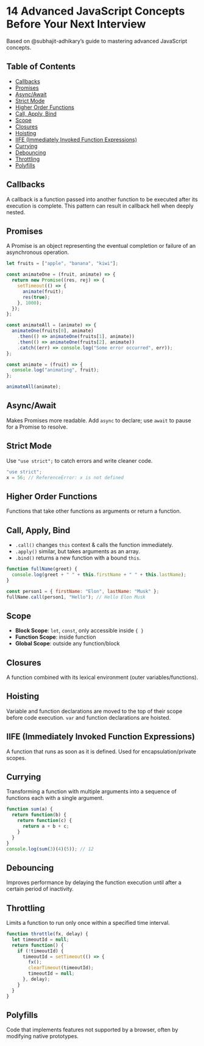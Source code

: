 # 14 Advanced JavaScript Concepts Before Your Next Interview

Based on @subhajit-adhikary’s guide to mastering advanced JavaScript concepts.

## Table of Contents

- [Callbacks](#callbacks)
- [Promises](#promises)
- [Async/Await](#asyncawait)
- [Strict Mode](#strict-mode)
- [Higher Order Functions](#higher-order-functions)
- [Call, Apply, Bind](#call-apply-bind)
- [Scope](#scope)
- [Closures](#closures)
- [Hoisting](#hoisting)
- [IIFE (Immediately Invoked Function Expressions)](#iife-immediately-invoked-function-expressions)
- [Currying](#currying)
- [Debouncing](#debouncing)
- [Throttling](#throttling)
- [Polyfills](#polyfills)

## Callbacks

A callback is a function passed into another function to be executed after its execution is complete. This pattern can result in callback hell when deeply nested.

## Promises

A Promise is an object representing the eventual completion or failure of an asynchronous operation.

```js
let fruits = ["apple", "banana", "kiwi"];

const animateOne = (fruit, animate) => {
  return new Promise((res, rej) => {
    setTimeout(() => {
      animate(fruit);
      res(true);
    }, 1000);
  });
};

const animateAll = (animate) => {
  animateOne(fruits[0], animate)
    .then(() => animateOne(fruits[1], animate))
    .then(() => animateOne(fruits[2], animate))
    .catch((err) => console.log("Some error occurred", err));
};

const animate = (fruit) => {
  console.log("animating", fruit);
};

animateAll(animate);
```

## Async/Await

Makes Promises more readable. Add `async` to declare; use `await` to pause for a Promise to resolve.

## Strict Mode

Use `"use strict";` to catch errors and write cleaner code.

```js
"use strict";
x = 56; // ReferenceError: x is not defined
```

## Higher Order Functions

Functions that take other functions as arguments or return a function.

## Call, Apply, Bind

- `.call()` changes `this` context & calls the function immediately.
- `.apply()` similar, but takes arguments as an array.
- `.bind()` returns a new function with a bound `this`.

```js
function fullName(greet) {
  console.log(greet + " " + this.firstName + " " + this.lastName);
}

const person1 = { firstName: "Elon", lastName: "Musk" };
fullName.call(person1, "Hello"); // Hello Elon Musk
```

## Scope

- **Block Scope**: `let`, `const`, only accessible inside `{ }`
- **Function Scope**: inside function
- **Global Scope**: outside any function/block

## Closures

A function combined with its lexical environment (outer variables/functions).

## Hoisting

Variable and function declarations are moved to the top of their scope before code execution. `var` and function declarations are hoisted.

## IIFE (Immediately Invoked Function Expressions)

A function that runs as soon as it is defined. Used for encapsulation/private scopes.

## Currying

Transforming a function with multiple arguments into a sequence of functions each with a single argument.

```js
function sum(a) {
  return function(b) {
    return function(c) {
      return a + b + c;
    }
  }
}
console.log(sum(3)(4)(5)); // 12
```

## Debouncing

Improves performance by delaying the function execution until after a certain period of inactivity.

## Throttling

Limits a function to run only once within a specified time interval.

```js
function throttle(fx, delay) {
  let timeoutId = null;
  return function() {
    if (!timeoutId) {
      timeoutId = setTimeout(() => {
        fx();
        clearTimeout(timeoutId);
        timeoutId = null;
      }, delay);
    }
  }
}
```

## Polyfills

Code that implements features not supported by a browser, often by modifying native prototypes.
